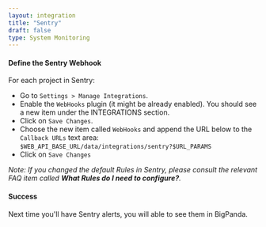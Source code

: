 ```yaml
---
layout: integration 
title: "Sentry"
draft: false
type: System Monitoring
---
```


#### Define the Sentry Webhook  

For each project in Sentry:

* Go to `Settings > Manage Integrations`.
* Enable the `WebHooks` plugin (it might be already enabled). You should see a new item under the INTEGRATIONS section.  
* Click on `Save Changes`.
* Choose the new item called `WebHooks` and append the URL below to the `Callback URLs` text area:  
`$WEB_API_BASE_URL/data/integrations/sentry?$URL_PARAMS`
* Click on `Save Changes`

*Note: If you changed the default Rules in Sentry, please consult the relevant FAQ item called __What Rules do I need to configure?__.*

<!-- section-separator -->

#### Success
Next time you'll have Sentry alerts, you will able to see them in BigPanda.
